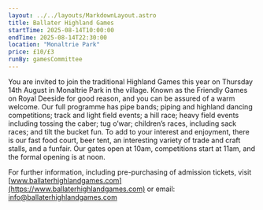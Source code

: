 ```yaml
---
layout: ../../layouts/MarkdownLayout.astro
title: Ballater Highland Games
startTime: 2025-08-14T10:00:00
endTime: 2025-08-14T22:30:00
location: "Monaltrie Park"
price: £10/£3
runBy: gamesCommittee
---
```

You are invited to join the traditional Highland Games this year on Thursday 14th August in Monaltrie Park in the village.
Known as the Friendly Games on Royal Deeside for good reason, and you can be assured of a warm welcome.
Our full programme has pipe bands; piping and highland dancing competitions; track and light field events; a hill race; heavy field events including tossing the caber; tug o’war; children’s races, including sack races; and tilt the bucket fun.
To add to your interest and enjoyment, there is our fast food court, beer tent, an interesting variety of trade and craft stalls, and a funfair.
Our gates open at 10am, competitions start at 11am, and the formal opening is at noon.

For further information, including pre-purchasing of admission tickets, visit [www.ballaterhighlandgames.com](https://www.ballaterhighlandgames.com) or email: info@ballaterhighlandgames.com